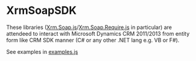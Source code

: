 # XrmSoapSDK
These libraries ([Xrm.Soap.js](https://github.com/abelevtsov/XrmSoapSDK/blob/master/Xrm.Soap.js)/[Xrm.Soap.Require.js](https://github.com/abelevtsov/XrmSoapSDK/blob/master/Xrm.Soap.Require.js) in particular) are attendeed to interact with Microsoft Dynamics CRM 2011/2013 from entity form like CRM SDK manner (C# or any other .NET lang e.g. VB or F#).

See examples in [examples.js](https://github.com/abelevtsov/XrmSoapSDK/blob/master/examples.js)
